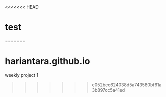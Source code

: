 <<<<<<< HEAD
# test
=======
# hariantara.github.io
weekly project 1
>>>>>>> e052bec624038d5a743580bf61a3b897cc5a41ed
